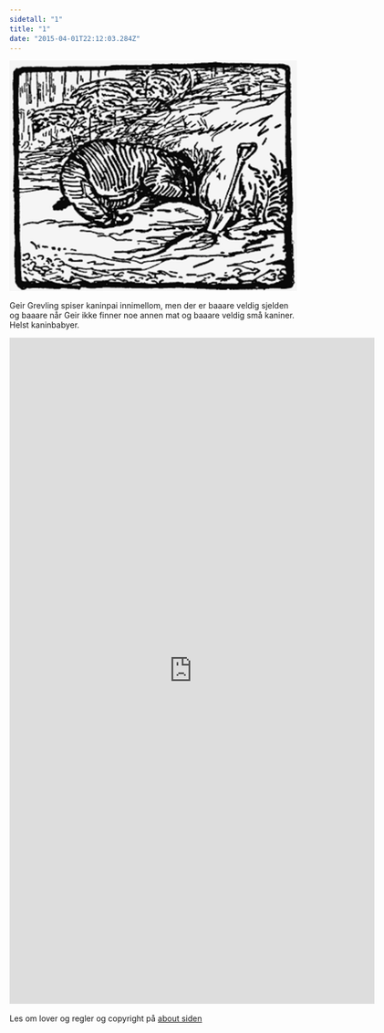 ```yaml
---
sidetall: "1"
title: "1"
date: "2015-04-01T22:12:03.284Z"
---
```


![Geir Gliser'n Grevling & Herr Havre Rev](./image00006.png)

Geir Grevling spiser kaninpai innimellom, men der er baaare veldig sjelden og baaare når Geir ikke finner noe annen mat og baaare veldig små kaniner. Helst kaninbabyer.

<!-- line 7: He had half a dozen houses, but he was seldom at home. -->

<iframe src="https://docs.google.com/forms/d/e/1FAIpQLSdaU1qxlU76iRXUClnxtVycECOt0wqjnCQ8tT6mIzPJxbwDUg/viewform?embedded=true" width="640" height="1168" frameborder="0" marginheight="0" marginwidth="0">Loading...</iframe>


<!-- ##Her er dine tegninger:

![XX_side_x_](./x.png)

![XX_side_x_](./x.png)

![XX_side_x_](./x.png)


##Tusen takk
for at du var dugnadsdeltager og lastet opp en tegning til vår felles [Gatsby barnebokbutikk](https://www.gatsbyjs.org/tutorial/).

Hilsen Lillian 🦄 og Ola 😺 i laboraturiet i det bittelille Hvite Hus på Rodeløkka, Oslo, Norway, Earth, next to Venus.

Last opp en tegning til, men husk at Lillian 🦄 og Ola 😺 må lime inn tegningen din før den blir synlig på internett.


<iframe src="https://docs.google.com/forms/d/e/1FAIpQLSdaU1qxlU76iRXUClnxtVycECOt0wqjnCQ8tT6mIzPJxbwDUg/viewform?embedded=true" width="640" height="668" frameborder="0" marginheight="0" marginwidth="0">Loading...</iframe>
-->
Les om lover og regler og copyright
på [about siden](/about/)

<!--
His clothes were very dirty; and as he slept in the day-time, he always went to bed in his boots. And the bed which he went to bed in, was generally Herr Havre Rev.


Now Geir "Gliser'n" Grevling did occasionally eat rabbit-pie; but it was only very little young ones occasionally, when other food was really scarce. He was friendly with gamle bestefar Benjamin Bouncer; they agreed in disliking the De Onde otterne and Herr Havre Rev; they often talked over that painful subject. -->